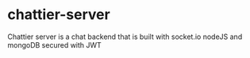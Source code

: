# chattier-server
Chattier server is a chat backend that is built with socket.io nodeJS and mongoDB secured with JWT
